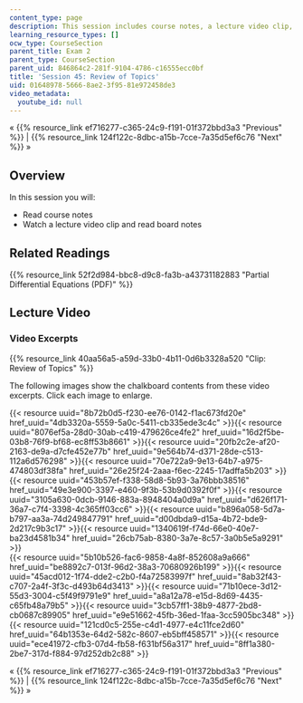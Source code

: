 ```yaml
---
content_type: page
description: This session includes course notes, a lecture video clip, and board notes.
learning_resource_types: []
ocw_type: CourseSection
parent_title: Exam 2
parent_type: CourseSection
parent_uid: 846864c2-281f-9104-4786-c16555ecc0bf
title: 'Session 45: Review of Topics'
uid: 01648978-5666-8ae2-3f95-81e972458de3
video_metadata:
  youtube_id: null
---
```


« {{% resource_link ef716277-c365-24c9-f191-01f372bbd3a3 "Previous" %}} | {{% resource_link 124f122c-8dbc-a15b-7cce-7a35d5ef6c76 "Next" %}} »

Overview
--------

In this session you will:

*   Read course notes
*   Watch a lecture video clip and read board notes

Related Readings
----------------

{{% resource_link 52f2d984-bbc8-d9c8-fa3b-a43731182883 "Partial Differential Equations (PDF)" %}}

Lecture Video
-------------

### Video Excerpts

{{% resource_link 40aa56a5-a59d-33b0-4b11-0d6b3328a520 "Clip: Review of Topics" %}}

The following images show the chalkboard contents from these video excerpts. Click each image to enlarge.

{{< resource uuid="8b72b0d5-f230-ee76-0142-f1ac673fd20e" href_uuid="4db3320a-5559-5a0c-5411-cb335ede3c4c" >}}{{< resource uuid="8076ef5a-28d0-30ab-c419-479626ce4fe2" href_uuid="16d2f5be-03b8-76f9-bf68-ec8ff53b8661" >}}{{< resource uuid="20fb2c2e-af20-2163-de9a-d7cfe452e77b" href_uuid="9e564b74-d371-28de-c513-112a6d576298" >}}{{< resource uuid="70e722a9-9e13-64b7-a975-474803df38fa" href_uuid="26e25f24-2aaa-f6ec-2245-17adffa5b203" >}}  
{{< resource uuid="453b57ef-f338-58d8-5b93-3a76bbb38516" href_uuid="49e3e900-3397-e460-9f3b-53b9d0392f0f" >}}{{< resource uuid="3105a630-0dcb-9146-883a-8948404a0d9a" href_uuid="d626f171-36a7-c7f4-3398-4c365ff03cc6" >}}{{< resource uuid="b896a058-5d7a-b797-aa3a-74d249847791" href_uuid="d00dbda9-d15a-4b72-bde9-2d217c9b3c17" >}}{{< resource uuid="1340619f-f74d-66e0-40e7-ba23d4581b34" href_uuid="26cb75ab-8380-3a7e-8c57-3a0b5e5a9291" >}}  
{{< resource uuid="5b10b526-fac6-9858-4a8f-852608a9a666" href_uuid="be8892c7-013f-96d2-38a3-70680926b199" >}}{{< resource uuid="45acd012-1f74-dde2-c2b0-f4a72583997f" href_uuid="8ab32f43-c707-2a4f-3f3c-d493b64d3413" >}}{{< resource uuid="71b10ece-3d12-55d3-3004-c5f49f9791e9" href_uuid="a8a12a78-e15d-8d69-4435-c65fb48a79b5" >}}{{< resource uuid="3cb57ff1-38b9-4877-2bd8-cb0687c89905" href_uuid="e9e51662-45fb-36ed-1faa-3cc5905bc348" >}}  
{{< resource uuid="121cd0c5-255e-c4d1-4977-e4c11fce2d60" href_uuid="64b1353e-64d2-582c-8607-eb5bff458571" >}}{{< resource uuid="ece41972-cfb3-07d4-fb58-f631bf56a317" href_uuid="8ff1a380-2be7-317d-f884-97d252db2c88" >}}

« {{% resource_link ef716277-c365-24c9-f191-01f372bbd3a3 "Previous" %}} | {{% resource_link 124f122c-8dbc-a15b-7cce-7a35d5ef6c76 "Next" %}} »